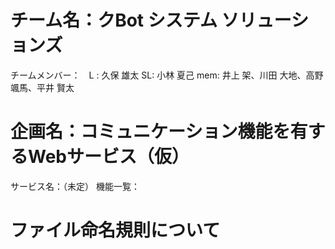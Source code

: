 # チーム名：クBot システム ソリューションズ
チームメンバー：　L : 久保 雄太 SL: 小林 夏己 mem: 井上 架、川田 大地、高野 颯馬、平井 賢太

# 企画名：コミュニケーション機能を有するWebサービス（仮）
サービス名：（未定）
機能一覧：

# ファイル命名規則について
